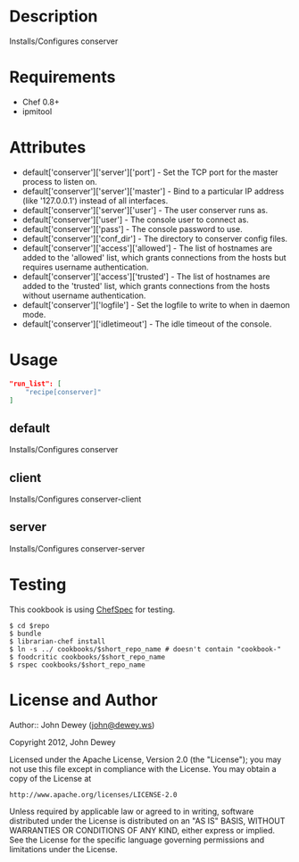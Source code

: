 Description
===========

Installs/Configures conserver

Requirements
============

* Chef 0.8+
* ipmitool

Attributes
==========

* default['conserver']['server']['port'] - Set the TCP port for the master process to listen on.
* default['conserver']['server']['master'] - Bind to a particular IP address (like '127.0.0.1') instead of all interfaces.
* default['conserver']['server']['user'] - The user conserver runs as.
* default['conserver']['user'] - The console user to connect as.
* default['conserver']['pass'] - The console password to use.
* default['conserver']['conf_dir'] - The directory to conserver config files.
* default['conserver']['access']['allowed'] - The list of hostnames are added to the 'allowed' list, which grants connections from the hosts but requires username authentication.
* default['conserver']['access']['trusted'] - The list of hostnames are added to the 'trusted' list, which grants connections from the hosts without username authentication.
* default['conserver']['logfile'] - Set the logfile to write to when in daemon mode.
* default['conserver']['idletimeout'] - The idle timeout of the console.

Usage
=====

```json
"run_list": [
    "recipe[conserver]"
]
```

default
----

Installs/Configures conserver

client
----

Installs/Configures conserver-client

server
----

Installs/Configures conserver-server

Testing
=====

This cookbook is using [ChefSpec](https://github.com/acrmp/chefspec) for testing.

    $ cd $repo
    $ bundle
    $ librarian-chef install
    $ ln -s ../ cookbooks/$short_repo_name # doesn't contain "cookbook-"
    $ foodcritic cookbooks/$short_repo_name
    $ rspec cookbooks/$short_repo_name

License and Author
==================

Author:: John Dewey (<john@dewey.ws>)

Copyright 2012, John Dewey

Licensed under the Apache License, Version 2.0 (the "License");
you may not use this file except in compliance with the License.
You may obtain a copy of the License at

    http://www.apache.org/licenses/LICENSE-2.0

Unless required by applicable law or agreed to in writing, software
distributed under the License is distributed on an "AS IS" BASIS,
WITHOUT WARRANTIES OR CONDITIONS OF ANY KIND, either express or implied.
See the License for the specific language governing permissions and
limitations under the License.
